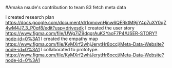 #Amaka nsude's contribution to team 83 fetch meta data

I created research plan https://docs.google.com/document/d/1qmovnHjnw6QERktM9jjY4p7uXY0qZ4wM4J7_3_P0qf8/edit?usp=drivesdk
I created the user story https://www.figma.com/file/UWg7iZ9dqgrAuK2YaoF7P4/USER-STORY?node-id=0%3A1
I created the empathy map https://www.figma.com/file/KyMXrf2whjJerytHr8occj/Meta-Data-Website?node-id=0%3A1
I collaborated to prototype. https://www.figma.com/file/KyMXrf2whjJerytHr8occj/Meta-Data-Website?node-id=0%3A1
